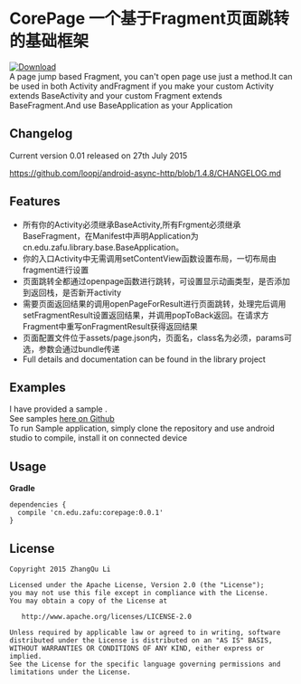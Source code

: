 CorePage 一个基于Fragment页面跳转的基础框架
====================================

[ ![Download](https://api.bintray.com/packages/lizhangqu/maven/corepage/images/download.svg) ](https://bintray.com/lizhangqu/maven/corepage/_latestVersion)  
A page jump based Fragment, you can't open page use just a method.It can be used in both Activity andFragment if you make your custom Activity extends BaseActivity and your custom Fragment extends  BaseFragment.And use BaseApplication as your Application

Changelog
---------

Current version 0.01 released on 27th July 2015

https://github.com/loopj/android-async-http/blob/1.4.8/CHANGELOG.md


Features
--------
 - 所有你的Activity必须继承BaseActivity,所有Frgment必须继承BaseFragment，在Manifest中声明Application为cn.edu.zafu.library.base.BaseApplication。
 - 你的入口Activity中无需调用setContentView函数设置布局，一切布局由fragment进行设置
 - 页面跳转全都通过openpage函数进行跳转，可设置显示动画类型，是否添加到返回栈，是否新开activity
 - 需要页面返回结果的调用openPageForResult进行页面跳转，处理完后调用setFragmentResult设置返回结果，并调用popToBack返回。在请求方Fragment中重写onFragmentResult获得返回结果
 - 页面配置文件位于assets/page.json内，页面名，class名为必须，params可选，参数会通过bundle传递
 - Full details and documentation can be found in the library project

Examples
--------

I have provided a sample .  
See samples [here on Github](https://github.com/lizhangqu/CorePage/tree/master/sample)  
To run Sample application, simply clone the repository and use android studio to compile,  install it on connected device  



Usage
-----


**Gradle**

```
dependencies {
  compile 'cn.edu.zafu:corepage:0.0.1'
}
```


## License

    Copyright 2015 ZhangQu Li

    Licensed under the Apache License, Version 2.0 (the "License");
    you may not use this file except in compliance with the License.
    You may obtain a copy of the License at

       http://www.apache.org/licenses/LICENSE-2.0

    Unless required by applicable law or agreed to in writing, software
    distributed under the License is distributed on an "AS IS" BASIS,
    WITHOUT WARRANTIES OR CONDITIONS OF ANY KIND, either express or implied.
    See the License for the specific language governing permissions and
    limitations under the License.

